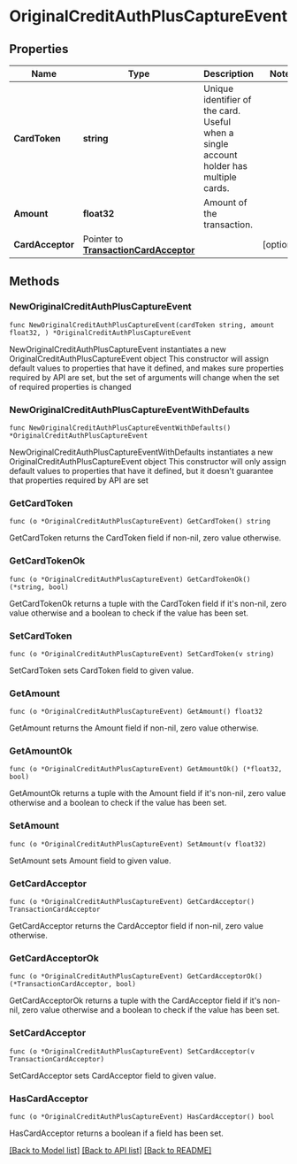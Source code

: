 # OriginalCreditAuthPlusCaptureEvent

## Properties

Name | Type | Description | Notes
------------ | ------------- | ------------- | -------------
**CardToken** | **string** | Unique identifier of the card. Useful when a single account holder has multiple cards. | 
**Amount** | **float32** | Amount of the transaction. | 
**CardAcceptor** | Pointer to [**TransactionCardAcceptor**](TransactionCardAcceptor.md) |  | [optional] 

## Methods

### NewOriginalCreditAuthPlusCaptureEvent

`func NewOriginalCreditAuthPlusCaptureEvent(cardToken string, amount float32, ) *OriginalCreditAuthPlusCaptureEvent`

NewOriginalCreditAuthPlusCaptureEvent instantiates a new OriginalCreditAuthPlusCaptureEvent object
This constructor will assign default values to properties that have it defined,
and makes sure properties required by API are set, but the set of arguments
will change when the set of required properties is changed

### NewOriginalCreditAuthPlusCaptureEventWithDefaults

`func NewOriginalCreditAuthPlusCaptureEventWithDefaults() *OriginalCreditAuthPlusCaptureEvent`

NewOriginalCreditAuthPlusCaptureEventWithDefaults instantiates a new OriginalCreditAuthPlusCaptureEvent object
This constructor will only assign default values to properties that have it defined,
but it doesn't guarantee that properties required by API are set

### GetCardToken

`func (o *OriginalCreditAuthPlusCaptureEvent) GetCardToken() string`

GetCardToken returns the CardToken field if non-nil, zero value otherwise.

### GetCardTokenOk

`func (o *OriginalCreditAuthPlusCaptureEvent) GetCardTokenOk() (*string, bool)`

GetCardTokenOk returns a tuple with the CardToken field if it's non-nil, zero value otherwise
and a boolean to check if the value has been set.

### SetCardToken

`func (o *OriginalCreditAuthPlusCaptureEvent) SetCardToken(v string)`

SetCardToken sets CardToken field to given value.


### GetAmount

`func (o *OriginalCreditAuthPlusCaptureEvent) GetAmount() float32`

GetAmount returns the Amount field if non-nil, zero value otherwise.

### GetAmountOk

`func (o *OriginalCreditAuthPlusCaptureEvent) GetAmountOk() (*float32, bool)`

GetAmountOk returns a tuple with the Amount field if it's non-nil, zero value otherwise
and a boolean to check if the value has been set.

### SetAmount

`func (o *OriginalCreditAuthPlusCaptureEvent) SetAmount(v float32)`

SetAmount sets Amount field to given value.


### GetCardAcceptor

`func (o *OriginalCreditAuthPlusCaptureEvent) GetCardAcceptor() TransactionCardAcceptor`

GetCardAcceptor returns the CardAcceptor field if non-nil, zero value otherwise.

### GetCardAcceptorOk

`func (o *OriginalCreditAuthPlusCaptureEvent) GetCardAcceptorOk() (*TransactionCardAcceptor, bool)`

GetCardAcceptorOk returns a tuple with the CardAcceptor field if it's non-nil, zero value otherwise
and a boolean to check if the value has been set.

### SetCardAcceptor

`func (o *OriginalCreditAuthPlusCaptureEvent) SetCardAcceptor(v TransactionCardAcceptor)`

SetCardAcceptor sets CardAcceptor field to given value.

### HasCardAcceptor

`func (o *OriginalCreditAuthPlusCaptureEvent) HasCardAcceptor() bool`

HasCardAcceptor returns a boolean if a field has been set.


[[Back to Model list]](../README.md#documentation-for-models) [[Back to API list]](../README.md#documentation-for-api-endpoints) [[Back to README]](../README.md)


